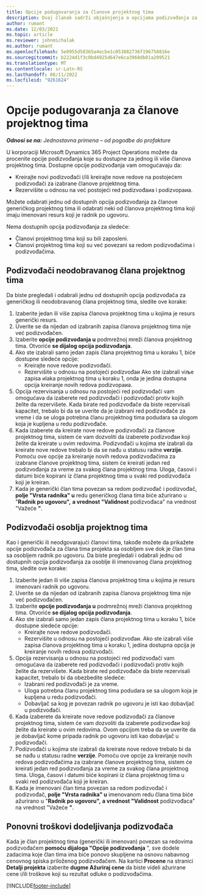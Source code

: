 ```yaml
---
title: Opcije podugovaranja za članove projektnog tima
description: Ovaj članak sadrži objašnjenja o opcijama podizvođanja za članove projektnog tima u korporaciji Microsoft Dynamics 365 Project Operations.
author: rumant
ms.date: 12/03/2021
ms.topic: article
ms.reviewer: johnmichalak
ms.author: rumant
ms.openlocfilehash: 5e0955d58365a4ecbe1c053882736f196758816e
ms.sourcegitcommit: b2224d1f3c0bd4925d647e6ca3960db81a209521
ms.translationtype: MT
ms.contentlocale: sr-Latn-RS
ms.lasthandoff: 08/11/2022
ms.locfileid: "9261624"
---
```

# <a name="subcontracting-options-for-project-team-members"></a>Opcije podugovaranja za članove projektnog tima

_**Odnosi se na:** Jednostavna primena – od pogodbe do profakture_

U korporaciji Microsoft Dynamics 365 Project Operations možete da procenite opcije podizvođanja koje su dostupne za jednog ili više članova projektnog tima. Dostupne opcije podizvođanja vam omogućavaju da:

- Kreirajte novi podizvođači i/ili kreirajte nove redove na postojećem podizvođači za izabrane članove projektnog tima. 
- Rezervišite u odnosu na već postojeći red podizvođaиa i podizvoрaиa. 

Možete odabrati jednu od dostupnih opcija podizvođanja za članove generičkog projektnog tima ili odabrati neki od članova projektnog tima koji imaju imenovani resurs koji je radnik po ugovoru. 

Nema dostupnih opcija podizvođanja za sledeće:

- Članovi projektnog tima koji su bili zaposleni. 
- Članovi projektnog tima koji su već povezani sa redom podizvođačima i podizvođačima. 

## <a name="subcontracting-an-unstaffed-project-team-member"></a>Podizvođači neodobravanog člana projektnog tima

Da biste pregledali i odabrali jednu od dostupnih opcija podizvođača za generičkog ili neodobravanog člana projektnog tima, sledite ove korake:

1. Izaberite jedan ili više zapisa članova projektnog tima u kojima je resurs generički resurs.
2. Uverite se da nijedan od izabranih zapisa članova projektnog tima nije već podizvođačen. 
3. Izaberite **opcije podizvođanja u** podmrežnoj mreži članova projektnog tima. Otvoriće **se dijalog opcija podizvođanja**. 
4. Ako ste izabrali samo jedan zapis člana projektnog tima u koraku 1, biće dostupne sledeće opcije:
    - Kreirajte nove redove podizvođači. 
    - Rezervišite u odnosu na postojeći podizvođaи Ako ste izabrali viљe zapisa иlaka projektnog tima u koraku 1, onda je jedina dostupna opcija kreiranje novih redova podizvoрaиa.
5. Opcija rezervisanja u odnosu na postojeći red podizvođači vam omogućava da izaberete red podizvođači i podizvođači protiv kojih želite da rezervišete. Kada birate red podizvođače da biste rezervisali kapacitet, trebalo bi da se uverite da je izabrani red podizvođače za vreme i da se uloga potrebna članu projektnog tima podudara sa ulogom koja je kupljena u redu podizvođače.
6. Kada izaberete da kreirate nove redove podizvođači za članove projektnog tima, sistem će vam dozvoliti da izaberete podizvođaи koji želite da kreirate u ovim redovima. Podizvođači u kojima ste izabrali da kreirate nove redove trebalo bi da se nađu u statusu radne **verzije**. Pomoću ove opcije za kreiranje novih redova podizvođačima za izabrane članove projektnog tima, sistem će kreirati jedan red podizvođanja za vreme za svakog člana projektnog tima. Uloga, časovi i datumi biće kopirani iz člana projektnog tima u svaki red podizvođača koji je kreiran. 
7. Kada je generički član tima povezan sa redom podizvođač i podizvođač, **polje "Vrsta radnika" u** redu generičkog člana tima biće ažurirano u "**Radnik po ugovoru",** **a vrednost "Validnost** podizvođaca" na vrednost "Važeće **"**.

## <a name="subcontracting-a-staffed-project-team-member"></a>Podizvođači osoblja projektnog tima

Kao i generički ili neodgovarajući članovi tima, takođe možete da prikažete opcije podizvođača za člana tima projekta sa osobljem sve dok je član tima sa osobljem radnik po ugovoru. Da biste pregledali i odabrali jednu od dostupnih opcija podizvođanja za osoblje ili imenovanog člana projektnog tima, sledite ove korake:

1. Izaberite jedan ili više zapisa članova projektnog tima u kojima je resurs imenovani radnik po ugovoru.
2. Uverite se da nijedan od izabranih zapisa članova projektnog tima nije već podizvođačen. 
3. Izaberite **opcije podizvođanja u** podmrežnoj mreži članova projektnog tima. Otvoriće **se dijalog opcija podizvođanja**. 
4. Ako ste izabrali samo jedan zapis člana projektnog tima u koraku 1, biće dostupne sledeće opcije:
      - Kreirajte nove redove podizvođači.
      - Rezervišite u odnosu na postojeći podizvođaи.
  Ako ste izabrali više zapisa članova projektnog tima u koraku 1, jedina dostupna opcija je kreiranje novih redova podizvođači.
5. Opcija rezervisanja u odnosu na postojeći red podizvođači vam omogućava da izaberete red podizvođači i podizvođači protiv kojih želite da rezervišete. Kada birate red podizvođače da biste rezervisali kapacitet, trebalo bi da obezbedite sledeće:
      - Izabrani red podizvođači je za vreme. 
      - Uloga potrebna članu projektnog tima podudara se sa ulogom koja je kupljena u redu podizvođači. 
      - Dobavljač sa kog je povezan radnik po ugovoru je isti kao dobavljač u podizvođači.
6. Kada izaberete da kreirate nove redove podizvođači za članove projektnog tima, sistem će vam dozvoliti da izaberete podizvođaи koji želite da kreirate u ovim redovima. Ovom opcijom treba da se uverite da je dobavljač kome pripada radnik po ugovoru isti kao dobavljač u podizvođači. 
7. Podizvođači u kojima ste izabrali da kreirate nove redove trebalo bi da se nađu u statusu radne **verzije**. Pomoću ove opcije za kreiranje novih redova podizvođačima za izabrane članove projektnog tima, sistem će kreirati jedan red podizvođanja za vreme za svakog člana projektnog tima. Uloga, časovi i datumi biće kopirani iz člana projektnog tima u svaki red podizvođača koji je kreiran.  
8. Kada je imenovani član tima povezan sa redom podizvođač i podizvođač, **polje "Vrsta radnika" u** imenovanom redu člana tima biće ažurirano u "**Radnik po ugovoru",** **a vrednost "Validnost** podizvođaca" na vrednost "Važeće **"**.

## <a name="re-costing-subcontractor-assignments"></a>Ponovni troškovi dodeljivanja podizvođača

Kada je član projektnog tima (generički ili imenovan) povezan sa redovima podizvođačem **pomoću dijaloga "Opcije podizvođanja** ", sve dodele zadacima koje član tima ima biće ponovo skupljene na osnovu nabavnog cenovnog spiska priloženog podizvođačem. Na kartici **Procene** na stranici **Detalji projekta** izaberite **dugme Ažuriraj cene** da biste videli ažurirane cene i/ili troškove koji su rezultat odluke o podizvođačima.

[!INCLUDE[footer-include](../../includes/footer-banner.md)]
